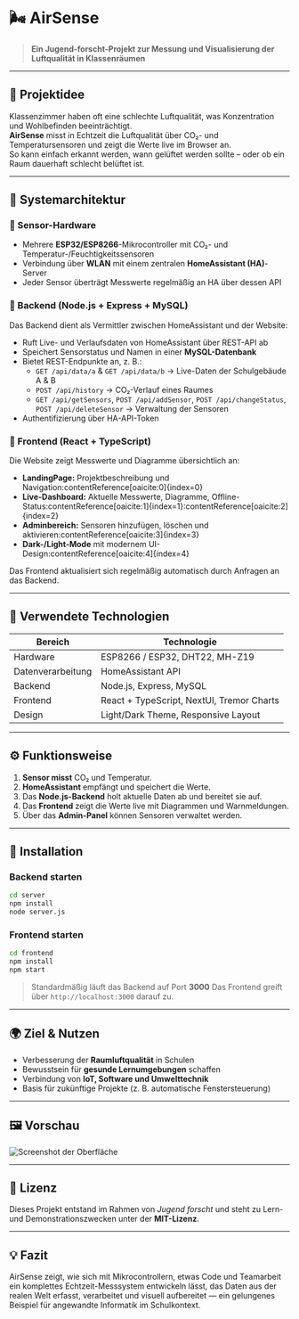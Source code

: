# 🌬️ AirSense

> **Ein Jugend-forscht-Projekt zur Messung und Visualisierung der Luftqualität in Klassenräumen**

<!-- ![AirSense Banner](./assets/banner.png)  -->

---

## 🧠 Projektidee

Klassenzimmer haben oft eine schlechte Luftqualität, was Konzentration und Wohlbefinden beeinträchtigt.  
**AirSense** misst in Echtzeit die Luftqualität über CO₂- und Temperatursensoren und zeigt die Werte live im Browser an.  
So kann einfach erkannt werden, wann gelüftet werden sollte – oder ob ein Raum dauerhaft schlecht belüftet ist.

---

## 🧩 Systemarchitektur

### 🔹 Sensor-Hardware

- Mehrere **ESP32/ESP8266**-Mikrocontroller mit CO₂- und Temperatur-/Feuchtigkeitssensoren
- Verbindung über **WLAN** mit einem zentralen **HomeAssistant (HA)**-Server
- Jeder Sensor überträgt Messwerte regelmäßig an HA über dessen API

### 🔹 Backend (Node.js + Express + MySQL)

Das Backend dient als Vermittler zwischen HomeAssistant und der Website:

- Ruft Live- und Verlaufsdaten von HomeAssistant über REST-API ab
- Speichert Sensorstatus und Namen in einer **MySQL-Datenbank**
- Bietet REST-Endpunkte an, z. B.:
  - `GET /api/data/a` & `GET /api/data/b` → Live-Daten der Schulgebäude A & B
  - `POST /api/history` → CO₂-Verlauf eines Raumes
  - `GET /api/getSensors`, `POST /api/addSensor`, `POST /api/changeStatus`, `POST /api/deleteSensor` → Verwaltung der Sensoren
- Authentifizierung über HA-API-Token

### 🔹 Frontend (React + TypeScript)

Die Website zeigt Messwerte und Diagramme übersichtlich an:

- **LandingPage:** Projektbeschreibung und Navigation:contentReference[oaicite:0]{index=0}
- **Live-Dashboard:** Aktuelle Messwerte, Diagramme, Offline-Status:contentReference[oaicite:1]{index=1}:contentReference[oaicite:2]{index=2}
- **Adminbereich:** Sensoren hinzufügen, löschen und aktivieren:contentReference[oaicite:3]{index=3}
- **Dark-/Light-Mode** mit modernem UI-Design:contentReference[oaicite:4]{index=4}

Das Frontend aktualisiert sich regelmäßig automatisch durch Anfragen an das Backend.

---

## 🧱 Verwendete Technologien

| Bereich           | Technologie                               |
| ----------------- | ----------------------------------------- |
| Hardware          | ESP8266 / ESP32, DHT22, MH-Z19            |
| Datenverarbeitung | HomeAssistant API                         |
| Backend           | Node.js, Express, MySQL                   |
| Frontend          | React + TypeScript, NextUI, Tremor Charts |
| Design            | Light/Dark Theme, Responsive Layout       |

---

## ⚙️ Funktionsweise

1. **Sensor misst** CO₂ und Temperatur.
2. **HomeAssistant** empfängt und speichert die Werte.
3. Das **Node.js-Backend** holt aktuelle Daten ab und bereitet sie auf.
4. Das **Frontend** zeigt die Werte live mit Diagrammen und Warnmeldungen.
5. Über das **Admin-Panel** können Sensoren verwaltet werden.

---

## 🚀 Installation

### Backend starten

```bash
cd server
npm install
node server.js
```

### Frontend starten

```bash
cd frontend
npm install
npm start
```

> Standardmäßig läuft das Backend auf Port **3000**
> Das Frontend greift über `http://localhost:3000` darauf zu.

---

## 🌍 Ziel & Nutzen

- Verbesserung der **Raumluftqualität** in Schulen
- Bewusstsein für **gesunde Lernumgebungen** schaffen
- Verbindung von **IoT, Software und Umwelttechnik**
- Basis für zukünftige Projekte (z. B. automatische Fenstersteuerung)

---

## 🖼️ Vorschau

![Screenshot der Oberfläche](./assets/screenshot.png) <!-- optional: Screenshot deiner Weboberfläche -->

---

## 📜 Lizenz

Dieses Projekt entstand im Rahmen von _Jugend forscht_ und steht zu Lern- und Demonstrationszwecken unter der **MIT-Lizenz**.

---

## 💡 Fazit

AirSense zeigt, wie sich mit Mikrocontrollern, etwas Code und Teamarbeit ein komplettes Echtzeit-Messsystem entwickeln lässt, das Daten aus der realen Welt erfasst, verarbeitet und visuell aufbereitet — ein gelungenes Beispiel für angewandte Informatik im Schulkontext.
